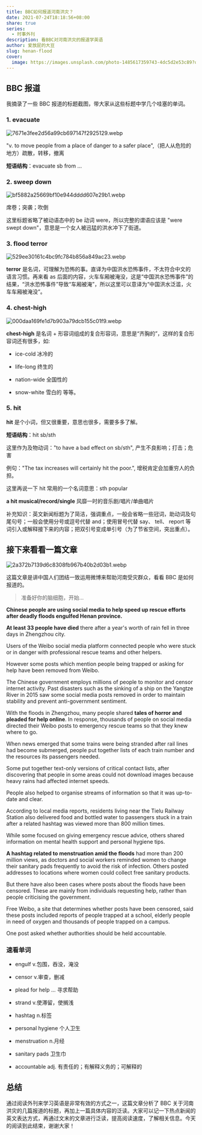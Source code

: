 ```yaml
---  
title: BBC如何报道河南洪灾？  
date: 2021-07-24T18:18:56+08:00  
share: true  
series:  
  - 时事外刊  
description: 看BBC对河南洪灾的报道学英语  
author: 爱放屁的大豆  
slug: henan-flood  
cover:  
  image: https://images.unsplash.com/photo-1485617359743-4dc5d2e53c89?q=80&w=1000&auto=format&fit=crop&ixlib=rb-4.0.3&ixid=M3wxMjA3fDB8MHxwaG90by1wYWdlfHx8fGVufDB8fHx8fA%3D%3D  
---  
```


  

  
## BBC 报道
  
我摘录了一些 BBC 报道的标题截图，带大家从这些标题中学几个哇塞的单词。
  

  
### 1. evacuate
  
![7671e3fee2d56a99cb697147f2925129.webp](/images/7671e3fee2d56a99cb697147f2925129.webp)
  

  
"v. to move people from a place of danger to a safer place",（把人从危险的地方）疏散，转移，撤离
  

  
**短语结构**：evacuate sb from ...
  

  
### 2. sweep down
  
![bf5882a25669bf10e944dddd607e29b1.webp](/images/bf5882a25669bf10e944dddd607e29b1.webp)
  

  
席卷；突袭；吹倒
  

  
这里标题省略了被动语态中的 be 动词 were，所以完整的谓语应该是 "were swept down"，意思是一个女人被迅猛的洪水冲下了街道。
  

  

  
### 3. flood terror
  
![529ee30161c4bc9fc784b856a849ac23.webp](/images/529ee30161c4bc9fc784b856a849ac23.webp)
  

  
**terror** 是名词，可理解为恐怖的事。直译为中国洪水恐怖事件，不太符合中文的语言习惯。再来看 as 后面的内容，火车车厢被淹没，这是“中国洪水恐怖事件”的结果，“洪水恐怖事件”导致“车厢被淹”，所以这里可以意译为“中国洪水泛滥，火车车厢被淹没”。
  

  
### 4. chest-high
  
![000daa169fe1d7b903a79dcb155c01f9.webp](/images/000daa169fe1d7b903a79dcb155c01f9.webp)
  
**chest-high** 是名词 + 形容词组成的复合形容词，意思是“齐胸的”，这样的复合形容词还有很多，如:
  
* ice-cold 冰冷的  
  
* life-long 终生的  
  
* nation-wide 全国性的  
  
* snow-white 雪白的 等等。
  

  
### 5. hit
  
**hit** 是个小词，但又很重要，意思也很多，需要多多了解。
  

  
**短语结构**：hit sb/sth
  

  

  
这里作为及物动词："to have a bad effect on sb/sth", 产生不良影响；打击；危害
  

  
例句："The tax increases will certainly hit the poor.", 增税肯定会加重穷人的负担。
  

  
这里再说一下 hit 常用的一个名词意思：sth popular
  

  
**a hit musical/record/single** 风靡一时的音乐剧/唱片/单曲唱片
  

  
补充知识：英文新闻标题为了简洁，强调重点，一般会省略一些冠词，助动词及句尾句号；一般会使用分号或逗号代替 and；使用冒号代替 say、 tell、 report 等词引入或解释接下来的内容；把双引号变成单引号（为了节省空间，突出重点）。
  

  
## 接下来看看一篇文章
  
![2a372b7139d6c8308fb967b40b2d03b1.webp](/images/2a372b7139d6c8308fb967b40b2d03b1.webp)
  
这篇文章是讲中国人们团结一致运用微博来帮助河南受灾群众，看看 BBC 是如何报道的。
  

  
> 准备好你的脑细胞，开始...
  

  
**Chinese people are using social media to help speed up rescue efforts after deadly floods engulfed Henan province.** 
  

  
**At least 33 people have died** there after a year's worth of rain fell in three days in Zhengzhou city.
  

  
Users of the Weibo social media platform connected people who were stuck or in danger with professional rescue teams and other helpers.
  

  
However some posts which mention people being trapped or asking for help have been removed from Weibo.
  

  
The Chinese government employs millions of people to monitor and censor internet activity. Past disasters such as the sinking of a ship on the Yangtze River in 2015 saw some social media posts removed in order to maintain stability and prevent anti-government sentiment.
  

  
With the floods in Zhengzhou, many people shared **tales of horror and pleaded for help online**. In response, thousands of people on social media directed their Weibo posts to emergency rescue teams so that they knew where to go.
  

  
When news emerged that some trains were being stranded after rail lines had become submerged, people put together lists of each train number and the resources its passengers needed.
  

  
Some put together text-only versions of critical contact lists, after discovering that people in some areas could not download images because heavy rains had affected internet speeds.
  

  
People also helped to organise streams of information so that it was up-to-date and clear.
  

  
According to local media reports, residents living near the Tielu Railway Station also delivered food and bottled water to passengers stuck in a train after a related hashtag was viewed more than 800 million times.
  

  
While some focused on giving emergency rescue advice, others shared information on mental health support and personal hygiene tips.
  

  
**A hashtag related to menstruation amid the floods** had more than 200 million views, as doctors and social workers reminded women to change their sanitary pads frequently to avoid the risk of infection. Others posted addresses to locations where women could collect free sanitary products.
  

  
But there have also been cases where posts about the floods have been censored. These are mainly from individuals requesting help, rather than people criticising the government.
  

  
Free Weibo, a site that determines whether posts have been censored, said these posts included reports of people trapped at a school, elderly people in need of oxygen and thousands of people trapped on a campus.
  

  
One post asked whether authorities should be held accountable.
  

  
### 速看单词
  

  
* engulf    v.包围，吞没，淹没
  

  
* censor    v.审查，删减
  

  
* plead for help ... 寻求帮助
  

  
* strand     v.使滞留，使搁浅
  

  
* hashtag   n.标签 
  

  
* personal hygiene 个人卫生
  

  
* menstruation  n.月经
  

  
* sanitary pads 卫生巾
  

  
* accountable adj. 有责任的；有解释义务的；可解释的
  

  
## 总结
  

  
通过阅读外刊来学习英语是非常有效的方式之一，这篇文章分析了 BBC 关于河南洪灾的几篇报道的标题，再加上一篇具体内容的泛读。大家可以记一下热点新闻的英文表达方式，再通过文末的文章进行泛读，提高阅读速度，了解相关信息。今天的阅读到此结束，谢谢大家！
